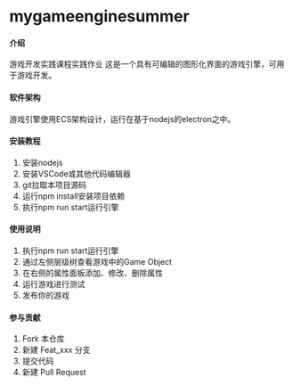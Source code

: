 # mygameenginesummer

#### 介绍
游戏开发实践课程实践作业
这是一个具有可编辑的图形化界面的游戏引擎，可用于游戏开发。

#### 软件架构
游戏引擎使用ECS架构设计，运行在基于nodejs的electron之中。


#### 安装教程

1.  安装nodejs
2.  安装VSCode或其他代码编辑器
3.  git拉取本项目源码
4.  运行npm install安装项目依赖
5.  执行npm run start运行引擎

#### 使用说明

1.  执行npm run start运行引擎
2.  通过左侧层级树查看游戏中的Game Object
3.  在右侧的属性面板添加、修改、删除属性
4.  运行游戏进行测试
5.  发布你的游戏

#### 参与贡献

1.  Fork 本仓库
2.  新建 Feat_xxx 分支
3.  提交代码
4.  新建 Pull Request
